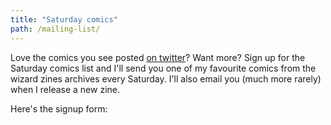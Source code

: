 ```yaml
---
title: "Saturday comics"
path: /mailing-list/
---
```


Love the comics you see posted [on twitter](https://twitter.com/b0rk/status/981159808832286720)? Want more? 
Sign up for the Saturday comics list and I'll send you one of my favourite comics from the wizard zines
archives every Saturday. I'll also email you (much more rarely) when I release a new zine.

Here's the signup form:

<script async data-uid="7c74dbe2ec" src="https://f.convertkit.com/7c74dbe2ec/3df2fb1f1b.js"></script>
